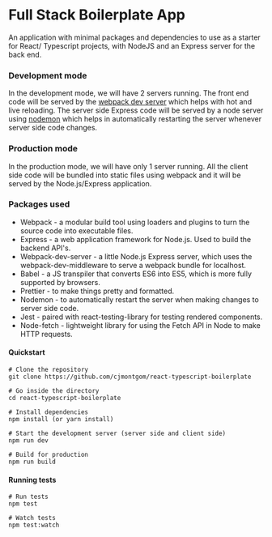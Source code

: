 # Full Stack Boilerplate App

An application with minimal packages and dependencies to use as a starter for React/ Typescript projects, with NodeJS and an Express server for the back end.

### Development mode

In the development mode, we will have 2 servers running. The front end code will be served by the [webpack dev server](https://webpack.js.org/configuration/dev-server/) which helps with hot and live reloading. The server side Express code will be served by a node server using [nodemon](https://nodemon.io/) which helps in automatically restarting the server whenever server side code changes.

### Production mode

In the production mode, we will have only 1 server running. All the client side code will be bundled into static files using webpack and it will be served by the Node.js/Express application.

### Packages used

- Webpack - a modular build tool using loaders and plugins to turn the source code into executable files.
- Express - a web application framework for Node.js. Used to build the backend API's.
- Webpack-dev-server - a little Node.js Express server, which uses the webpack-dev-middleware to serve a webpack bundle for localhost.
- Babel - a JS transpiler that converts ES6 into ES5, which is more fully supported by browsers.
- Prettier - to make things pretty and formatted.
- Nodemon - to automatically restart the server when making changes to server side code.
- Jest - paired with react-testing-library for testing rendered components.
- Node-fetch - lightweight library for using the Fetch API in Node to make HTTP requests.

#### Quickstart

```
# Clone the repository
git clone https://github.com/cjmontgom/react-typescript-boilerplate

# Go inside the directory
cd react-typescript-boilerplate

# Install dependencies
npm install (or yarn install)

# Start the development server (server side and client side)
npm run dev

# Build for production
npm run build
```

#### Running tests

```
# Run tests
npm test

# Watch tests
npm test:watch
```